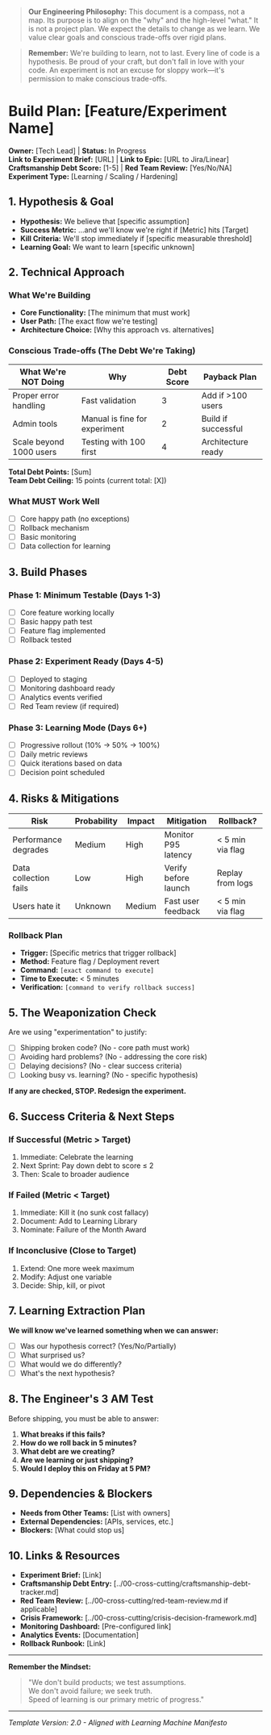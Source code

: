 > **Our Engineering Philosophy:** This document is a compass, not a map. Its purpose is to align on the "why" and the high-level "what." It is not a project plan. We expect the details to change as we learn. We value clear goals and conscious trade-offs over rigid plans.

> **Remember:** We're building to learn, not to last. Every line of code is a hypothesis. Be proud of your craft, but don't fall in love with your code. An experiment is not an excuse for sloppy work—it's permission to make conscious trade-offs.

# Build Plan: [Feature/Experiment Name]

**Owner:** [Tech Lead] | **Status:** In Progress  
**Link to Experiment Brief:** [URL] | **Link to Epic:** [URL to Jira/Linear]  
**Craftsmanship Debt Score:** [1-5] | **Red Team Review:** [Yes/No/NA]  
**Experiment Type:** [Learning / Scaling / Hardening]

## 1. Hypothesis & Goal

- **Hypothesis:** We believe that [specific assumption]
- **Success Metric:** ...and we'll know we're right if [Metric] hits [Target]
- **Kill Criteria:** We'll stop immediately if [specific measurable threshold]
- **Learning Goal:** We want to learn [specific unknown]

## 2. Technical Approach

### What We're Building
- **Core Functionality:** [The minimum that must work]
- **User Path:** [The exact flow we're testing]
- **Architecture Choice:** [Why this approach vs. alternatives]

### Conscious Trade-offs (The Debt We're Taking)

| What We're NOT Doing | Why | Debt Score | Payback Plan |
|---------------------|-----|------------|--------------|
| Proper error handling | Fast validation | 3 | Add if >100 users |
| Admin tools | Manual is fine for experiment | 2 | Build if successful |
| Scale beyond 1000 users | Testing with 100 first | 4 | Architecture ready |

**Total Debt Points:** [Sum]  
**Team Debt Ceiling:** 15 points (current total: [X])

### What MUST Work Well
- [ ] Core happy path (no exceptions)
- [ ] Rollback mechanism
- [ ] Basic monitoring
- [ ] Data collection for learning

## 3. Build Phases

### Phase 1: Minimum Testable (Days 1-3)
- [ ] Core feature working locally
- [ ] Basic happy path test
- [ ] Feature flag implemented
- [ ] Rollback tested

### Phase 2: Experiment Ready (Days 4-5)
- [ ] Deployed to staging
- [ ] Monitoring dashboard ready
- [ ] Analytics events verified
- [ ] Red Team review (if required)

### Phase 3: Learning Mode (Days 6+)
- [ ] Progressive rollout (10% → 50% → 100%)
- [ ] Daily metric reviews
- [ ] Quick iterations based on data
- [ ] Decision point scheduled

## 4. Risks & Mitigations

| Risk | Probability | Impact | Mitigation | Rollback? |
|------|------------|--------|------------|-----------|
| Performance degrades | Medium | High | Monitor P95 latency | < 5 min via flag |
| Data collection fails | Low | High | Verify before launch | Replay from logs |
| Users hate it | Unknown | Medium | Fast user feedback | < 5 min via flag |

### Rollback Plan
- **Trigger:** [Specific metrics that trigger rollback]
- **Method:** Feature flag / Deployment revert
- **Command:** `[exact command to execute]`
- **Time to Execute:** < 5 minutes
- **Verification:** `[command to verify rollback success]`

## 5. The Weaponization Check

Are we using "experimentation" to justify:
- [ ] Shipping broken code? (No - core path must work)
- [ ] Avoiding hard problems? (No - addressing the core risk)
- [ ] Delaying decisions? (No - clear success criteria)
- [ ] Looking busy vs. learning? (No - specific hypothesis)

**If any are checked, STOP. Redesign the experiment.**

## 6. Success Criteria & Next Steps

### If Successful (Metric > Target)
1. Immediate: Celebrate the learning
2. Next Sprint: Pay down debt to score ≤ 2
3. Then: Scale to broader audience

### If Failed (Metric < Target)
1. Immediate: Kill it (no sunk cost fallacy)
2. Document: Add to Learning Library
3. Nominate: Failure of the Month Award

### If Inconclusive (Close to Target)
1. Extend: One more week maximum
2. Modify: Adjust one variable
3. Decide: Ship, kill, or pivot

## 7. Learning Extraction Plan

**We will know we've learned something when we can answer:**
- [ ] Was our hypothesis correct? (Yes/No/Partially)
- [ ] What surprised us?
- [ ] What would we do differently?
- [ ] What's the next hypothesis?

## 8. The Engineer's 3 AM Test

Before shipping, you must be able to answer:
1. **What breaks if this fails?**
2. **How do we roll back in 5 minutes?**
3. **What debt are we creating?**
4. **Are we learning or just shipping?**
5. **Would I deploy this on Friday at 5 PM?**

## 9. Dependencies & Blockers

- **Needs from Other Teams:** [List with owners]
- **External Dependencies:** [APIs, services, etc.]
- **Blockers:** [What could stop us]

## 10. Links & Resources

- **Experiment Brief:** [Link]
- **Craftsmanship Debt Entry:** [../00-cross-cutting/craftsmanship-debt-tracker.md]
- **Red Team Review:** [../00-cross-cutting/red-team-review.md if applicable]
- **Crisis Framework:** [../00-cross-cutting/crisis-decision-framework.md]
- **Monitoring Dashboard:** [Pre-configured link]
- **Analytics Events:** [Documentation]
- **Rollback Runbook:** [Link]

---

**Remember the Mindset:**
> "We don't build products; we test assumptions.  
> We don't avoid failure; we seek truth.  
> Speed of learning is our primary metric of progress."

---

*Template Version: 2.0 - Aligned with Learning Machine Manifesto*